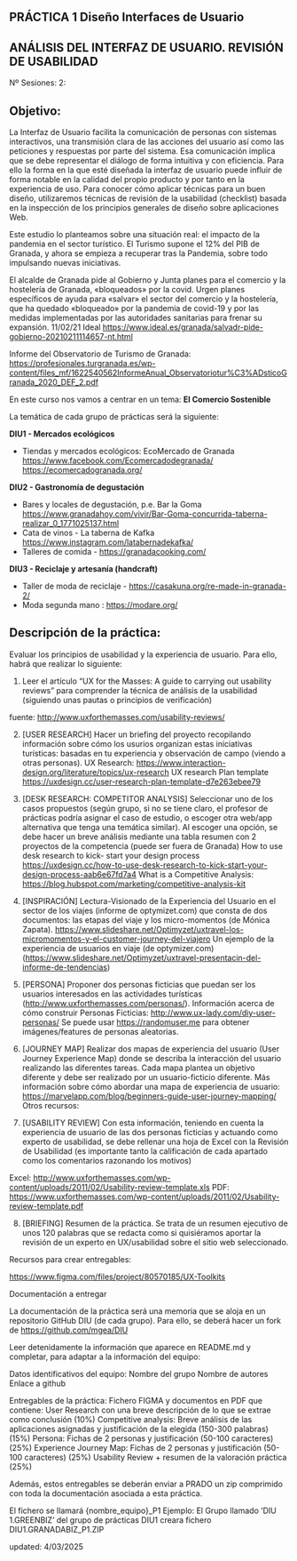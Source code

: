 ## PRÁCTICA 1 Diseño Interfaces de Usuario 

## ANÁLISIS DEL INTERFAZ DE USUARIO. REVISIÓN DE USABILIDAD

Nº Sesiones: 2:   		


## Objetivo:

La Interfaz de Usuario facilita la comunicación de personas con sistemas interactivos, una transmisión clara de las acciones del usuario así como las peticiones y respuestas por parte del sistema. Esa comunicación implica que se debe representar el diálogo de forma intuitiva y con eficiencia. Para ello la forma en la que esté diseñada la interfaz de usuario puede influir de forma notable en la calidad del propio producto y por tanto en la experiencia de uso. Para conocer cómo aplicar técnicas para  un buen diseño, utilizaremos técnicas de revisión de la usabilidad (checklist) basada en la inspección de los principios generales de diseño sobre aplicaciones Web. 

Este estudio lo planteamos sobre una situación real: el impacto de la pandemia en el sector turístico. El Turismo supone el 12% del PIB de Granada, y ahora se empieza a recuperar tras la Pandemia, sobre todo impulsando nuevas iniciativas.
 
El alcalde de Granada  pide al Gobierno y Junta planes para el comercio y la hostelería de Granada, «bloqueados» por la covid.  Urgen planes específicos de ayuda para «salvar» el sector del comercio y la hostelería, que ha quedado «bloqueado» por la pandemia de covid-19 y por las medidas implementadas por las autoridades sanitarias para frenar su expansión. 11/02/21 Ideal https://www.ideal.es/granada/salvadr-pide-gobierno-20210211114657-nt.html

Informe del Observatorio de Turismo de Granada: https://profesionales.turgranada.es/wp-content/files_mf/1622540562InformeAnual_Observatoriotur%C3%ADsticoGranada_2020_DEF_2.pdf 

En este curso nos vamos a centrar en un tema: **El Comercio Sostenible**

La temática de cada grupo de prácticas será la siguiente: 

**DIU1 - Mercados ecológicos**

  * Tiendas y mercados ecológicos: 
    EcoMercado de Granada https://www.facebook.com/Ecomercadodegranada/
    https://ecomercadogranada.org/
	
**DIU2 - Gastronomía de degustación**

  * Bares y locales de degustación, p.e. Bar la Goma https://www.granadahoy.com/vivir/Bar-Goma-concurrida-taberna-realizar_0_1771025137.html
  * Cata de vinos - La taberna de Kafka  https://www.instagram.com/latabernadekafka/
  * Talleres de comida - https://granadacooking.com/

**DIU3 - Reciclaje y artesanía (handcraft)**

  * Taller de moda de reciclaje - https://casakuna.org/re-made-in-granada-2/
  * Moda segunda mano : https://modare.org/


## Descripción de la práctica:


Evaluar los principios de usabilidad y la experiencia de usuario. Para ello, habrá que realizar lo siguiente: 

1. Leer el artículo “UX for the Masses: A guide to carrying out usability reviews” para comprender la técnica de análisis de la usabilidad (siguiendo unas pautas o principios de verificación) 


fuente: http://www.uxforthemasses.com/usability-reviews/



2. [USER RESEARCH] Hacer un briefing del proyecto recopilando información sobre cómo los usurios organizan estas iniciativas turísticas: basadas en tu experiencia y observación de  campo (viendo a otras personas).
UX Research: https://www.interaction-design.org/literature/topics/ux-research 
UX research Plan template https://uxdesign.cc/user-research-plan-template-d7e263ebee79 

3. [DESK RESEARCH: COMPETITOR ANALYSIS]  Seleccionar uno de los casos propuestos (según grupo, si no se tiene claro, el profesor de prácticas podría asignar el caso de estudio, o escoger otra web/app alternativa que tenga una temática similar).  Al escoger una opción, se debe hacer un breve análisis mediante una tabla resumen con 2 proyectos de la competencia (puede ser fuera de Granada)
How to use desk research to kick- start your design process
https://uxdesign.cc/how-to-use-desk-research-to-kick-start-your-design-process-aab6e67fd7a4 
 What is a Competitive Analysis: https://blog.hubspot.com/marketing/competitive-analysis-kit 

4. [INSPIRACIÓN] Lectura-Visionado de la Experiencia del Usuario en el sector de los viajes (informe de optymizet.com) que consta de dos documentos: 
las etapas del viaje y los micro-momentos (de Mónica Zapata). https://www.slideshare.net/Optimyzet/uxtravel-los-micromomentos-y-el-customer-journey-del-viajero 
Un ejemplo de la experiencia de usuarios en viaje (de optymizer.com)
(https://www.slideshare.net/Optimyzet/uxtravel-presentacin-del-informe-de-tendencias) 


5. [PERSONA] Proponer dos personas ficticias que puedan ser los usuarios interesados en las actividades turísticas (http://www.uxforthemasses.com/personas/). Información acerca de cómo construir Personas Ficticias: http://www.ux-lady.com/diy-user-personas/ Se puede usar https://randomuser.me para obtener imágenes/features de personas aleatorias.


6. [JOURNEY MAP] Realizar dos mapas de experiencia del usuario (User Journey Experience Map) donde se describa la interacción del usuario realizando las diferentes tareas. Cada mapa plantea un objetivo diferente y debe ser realizado por un usuario-ficticio diferente. 
Más información sobre cómo abordar una mapa de experiencia de usuario:
https://marvelapp.com/blog/beginners-guide-user-journey-mapping/  Otros recursos:






7. [USABILITY REVIEW] Con esta información, teniendo en cuenta la experiencia de usuario de las dos personas ficticias y actuando como experto de usabilidad, se debe rellenar una hoja de Excel con la Revisión de Usabilidad  (es importante tanto la calificación de cada apartado como los comentarios razonando los motivos)

Excel: http://www.uxforthemasses.com/wp-content/uploads/2011/02/Usability-review-template.xls
PDF: https://www.uxforthemasses.com/wp-content/uploads/2011/02/Usability-review-template.pdf


8. [BRIEFING]  Resumen de la práctica. Se trata de un resumen ejecutivo de unos 120 palabras que se redacta como si quisiéramos aportar la revisión de un experto en UX/usabilidad sobre el sitio web seleccionado. 


Recursos para crear entregables: 


https://www.figma.com/files/project/80570185/UX-Toolkits 

Documentación a entregar


La documentación de la práctica será una memoria que se aloja en un repositorio GitHub DIU (de cada grupo). Para ello, se deberá hacer un  fork  de https://github.com/mgea/DIU

Leer detenidamente la información que aparece en README.md y completar, para adaptar a la información del equipo:

Datos identificativos  del equipo: 
Nombre del grupo
Nombre de autores
Enlace a github

Entregables de la práctica: Fichero FIGMA y documentos en PDF que contiene:
User Research con una breve descripción de lo que se extrae como conclusión (10%)
Competitive analysis: Breve análisis de las aplicaciones asignadas y justificación de la elegida (150-300 palabras)   (15%)
Persona: Fichas de 2 personas y justificación (50-100 caracteres)   (25%)
Experience Journey Map: Fichas de 2 personas y justificación (50-100 caracteres) (25%) 
Usability Review  + resumen de la valoración práctica (25%) 

Además, estos entregables se deberán enviar a PRADO  un zip comprimido con toda la documentación asociada a esta práctica.

El fichero se llamará {nombre_equipo}_P1
Ejemplo:
El Grupo llamado ‘DIU 1.GREENBIZ’ del grupo de prácticas DIU1 creara fichero DIU1.GRANADABIZ_P1.ZIP  


updated: 4/03/2025


